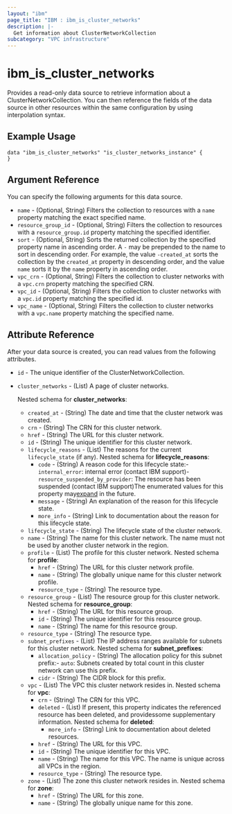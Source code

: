 ```yaml
---
layout: "ibm"
page_title: "IBM : ibm_is_cluster_networks"
description: |-
  Get information about ClusterNetworkCollection
subcategory: "VPC infrastructure"
---
```


# ibm_is_cluster_networks

Provides a read-only data source to retrieve information about a ClusterNetworkCollection. You can then reference the fields of the data source in other resources within the same configuration by using interpolation syntax.

## Example Usage

```hcl
data "ibm_is_cluster_networks" "is_cluster_networks_instance" {
}
```

## Argument Reference

You can specify the following arguments for this data source.

- `name` - (Optional, String) Filters the collection to resources with a `name` property matching the exact specified name.
- `resource_group_id` - (Optional, String) Filters the collection to resources with a `resource_group.id` property matching the specified identifier.
- `sort` - (Optional, String) Sorts the returned collection by the specified property name in ascending order. A `-` may be prepended to the name to sort in descending order. For example, the value `-created_at` sorts the collection by the `created_at` property in descending order, and the value `name` sorts it by the `name` property in ascending order.
- `vpc_crn` - (Optional, String) Filters the collection to cluster networks with a `vpc.crn` property matching the specified CRN.
- `vpc_id` - (Optional, String) Filters the collection to cluster networks with a `vpc.id` property matching the specified id.
- `vpc_name` - (Optional, String) Filters the collection to cluster networks with a `vpc.name` property matching the specified name.

## Attribute Reference

After your data source is created, you can read values from the following attributes.

- `id` - The unique identifier of the ClusterNetworkCollection.
- `cluster_networks` - (List) A page of cluster networks.

	Nested schema for **cluster_networks**:
	- `created_at` - (String) The date and time that the cluster network was created.
	- `crn` - (String) The CRN for this cluster network.
	- `href` - (String) The URL for this cluster network.
	- `id` - (String) The unique identifier for this cluster network.
	- `lifecycle_reasons` - (List) The reasons for the current `lifecycle_state` (if any).
		Nested schema for **lifecycle_reasons**:
		- `code` - (String) A reason code for this lifecycle state:- `internal_error`: internal error (contact IBM support)- `resource_suspended_by_provider`: The resource has been suspended (contact IBM  support)The enumerated values for this property may[expand](https://cloud.ibm.com/apidocs/vpc#property-value-expansion) in the future.
		- `message` - (String) An explanation of the reason for this lifecycle state.
		- `more_info` - (String) Link to documentation about the reason for this lifecycle state.
	- `lifecycle_state` - (String) The lifecycle state of the cluster network.
	- `name` - (String) The name for this cluster network. The name must not be used by another cluster network in the region.
	- `profile` - (List) The profile for this cluster network.
		Nested schema for **profile**:
		- `href` - (String) The URL for this cluster network profile.
		- `name` - (String) The globally unique name for this cluster network profile.
		- `resource_type` - (String) The resource type.
	- `resource_group` - (List) The resource group for this cluster network.
		Nested schema for **resource_group**:
		- `href` - (String) The URL for this resource group.
		- `id` - (String) The unique identifier for this resource group.
		- `name` - (String) The name for this resource group.
	- `resource_type` - (String) The resource type.
	- `subnet_prefixes` - (List) The IP address ranges available for subnets for this cluster network.
		Nested schema for **subnet_prefixes**:
		- `allocation_policy` - (String) The allocation policy for this subnet prefix:- `auto`: Subnets created by total count in this cluster network can use this prefix.
		- `cidr` - (String) The CIDR block for this prefix.
	- `vpc` - (List) The VPC this cluster network resides in.
		Nested schema for **vpc**:
		- `crn` - (String) The CRN for this VPC.
		- `deleted` - (List) If present, this property indicates the referenced resource has been deleted, and providessome supplementary information.
			Nested schema for **deleted**:
			- `more_info` - (String) Link to documentation about deleted resources.
		- `href` - (String) The URL for this VPC.
		- `id` - (String) The unique identifier for this VPC.
		- `name` - (String) The name for this VPC. The name is unique across all VPCs in the region.
		- `resource_type` - (String) The resource type.
	- `zone` - (List) The zone this cluster network resides in.
		Nested schema for **zone**:
		- `href` - (String) The URL for this zone.
		- `name` - (String) The globally unique name for this zone.

